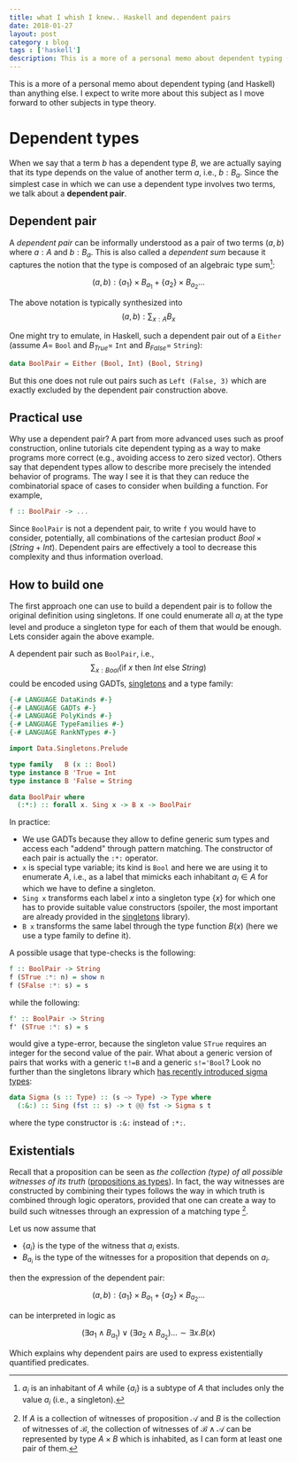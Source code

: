 ```yaml
---
title: what I whish I knew.. Haskell and dependent pairs
date: 2018-01-27
layout: post
category : blog
tags : ['haskell']
description: This is a more of a personal memo about dependent typing (and Haskell) than anything else. I expect to write more about this subject as I move forward to other subjects in type theory.
---
```


This is a more of a personal memo about dependent typing (and Haskell) than anything else. I expect to write more about this subject as I move forward to other subjects in type theory.

Dependent types
===============

When we say that a term $b$ has a dependent type $B$, we are actually
saying that its type depends on the value of another term $a$, i.e.,
$b: B_a$. Since the simplest case in which we can use a dependent type
involves two terms, we talk about a **dependent pair**.

Dependent pair
--------------

A *dependent pair* can be informally understood as a pair of two terms
$(a,b)$ where $a: A$ and $b: B_a$. This is also called a *dependent sum*
because it captures the notion that the type is composed of an algebraic
type sum[^1]:

$$(a,b) : \{a_1\} \times B_{a_1} + \{a_2\} \times B_{a_2} \ldots $$

The above notation is typically synthesized into
$$(a,b): \sum_{x:A} B_x$$

One might try to emulate, in Haskell, such a dependent pair out of a
`Either` (assume $A=$ `Bool` and $B_{True}=$ `Int` and $B_{False}=$ `String`):

```haskell
data BoolPair = Either (Bool, Int) (Bool, String)
```

But this one does not rule out pairs such as `Left (False, 3)` which are
exactly excluded by the dependent pair construction above.

Practical use
-------------

Why use a dependent pair? A part from more advanced uses such as proof
construction, online tutorials cite dependent typing as a way to make
programs more correct (e.g., avoiding access to zero sized vector).
Others say that dependent types allow to describe more precisely the
intended behavior of programs. The way I see it is that they can reduce
the combinatorial space of cases to consider when building a function.
For example,

```haskell
f :: BoolPair -> ...
```

Since `BoolPair` is not a dependent pair, to write `f` you would have to
consider, potentially, all combinations of the cartesian product
$Bool \times (String + Int)$. Dependent pairs are effectively a tool to
decrease this complexity and thus information overload.

How to build one
----------------

The first approach one can use to build a dependent pair is to follow
the original definition using singletons. If one could enumerate all
$a_i$ at the type level and produce a singleton type for each of them
that would be enough. Lets consider again the above example.

A dependent pair such as `BoolPair`, i.e.,
$$\sum_{x:Bool}(\textrm{if~} x
\textrm{~then~} Int \textrm{~else~} String)$$ could be encoded using
GADTs, [singletons](https://hackage.haskell.org/package/singletons) and
a type family:

```haskell
{-# LANGUAGE DataKinds #-}
{-# LANGUAGE GADTs #-}
{-# LANGUAGE PolyKinds #-}
{-# LANGUAGE TypeFamilies #-}
{-# LANGUAGE RankNTypes #-}

import Data.Singletons.Prelude

type family   B (x :: Bool)
type instance B 'True = Int
type instance B 'False = String

data BoolPair where
  (:*:) :: forall x. Sing x -> B x -> BoolPair
```

In practice:

-   We use GADTs because they allow to define generic sum types and
    access each "addend" through pattern matching. The constructor of
    each pair is actually the `:*:` operator.
-   `x` is special type variable; its kind is `Bool` and here we are
    using it to enumerate $A$, i.e., as a label that mimicks each
    inhabitant $a_i \in A$ for which we have to define a singleton.
-   `Sing x` transforms each label $x$ into a singleton type {$x$} 
    for which one has to provide suitable value constructors (spoiler,
    the most important are already provided in the
    [singletons](https://hackage.haskell.org/package/singletons-2.4.1/docs/Data-Promotion-Prelude.html) library).
-   `B x` transforms the same label through the type function 
    $B(x)$ (here we use a type family to define it).

A possible usage that type-checks is the following:

```haskell
f :: BoolPair -> String
f (STrue :*: n) = show n
f (SFalse :*: s) = s
```

while the following:

```haskell
f' :: BoolPair -> String
f' (STrue :*: s) = s
```

would give a type-error, because the singleton value `STrue`
requires an integer for the second value of the pair. What about a
generic version of pairs that works with a generic `t!=B` and a generic
`s!='Bool`? Look no further than the singletons library which [has
recently introduced sigma
types](https://github.com/goldfirere/singletons/issues/256):

```haskell
data Sigma (s :: Type) :: (s ~> Type) -> Type where
  (:&:) :: Sing (fst :: s) -> t @@ fst -> Sigma s t
```

where the type constructor is `:&:` instead of `:*:`.

Existentials
------------

Recall that a proposition can be seen as *the collection (type) of all
possible witnesses of its truth* ([propositions as types](https://ncatlab.org/nlab/show/propositions+as+types)). In
fact, the way witnesses are constructed by combining their types follows
the way in which truth is combined through logic operators, provided
that one can create a way to build such witnesses through an expression
of a matching type [^2].

Let us now assume that

-   $\{ a_i \}$ is the type of the witness that $a_i$ exists.
-   $B_{a_i}$ is the type of the witnesses for a proposition that
    depends on $a_i$.

then the expression of the dependent pair:

$$(a,b) : \{a_1\} \times B_{a_1} + \{a_2\} \times B_{a_2} \ldots $$

can be interpreted in logic as

$$(\exists a_1 \wedge B_{a_1}) \vee  (\exists a_2 \wedge B_{a_2}) \ldots \sim \exists x.B(x)$$

Which explains why dependent pairs are used to express existentially
quantified predicates.


[^1]: $a_i$ is an inhabitant of $A$ while {$a_i$} is a subtype of $A$
    that includes only the value $a_i$ (i.e., a singleton).

[^2]: If $A$ is a collection of witnesses of proposition $\mathcal{A}$
    and $B$ is the collection of witnesses of $\mathcal{B}$, the
    collection of witnesses of $\mathcal{B} \wedge \mathcal{A}$ can be
    represented by type $A \times B$ which is inhabited, as I can form
    at least one pair of them.


